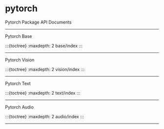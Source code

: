 # pytorch

Pytorch Package API Documents

---

Pytorch Base

:::{toctree}
:maxdepth: 2
base/index
:::

---

Pytorch Vision

:::{toctree}
:maxdepth: 2
vision/index
:::

---

Pytorch Text

:::{toctree}
:maxdepth: 2
text/index
:::

---

Pytorch Audio

:::{toctree}
:maxdepth: 2
audio/index
:::

---
